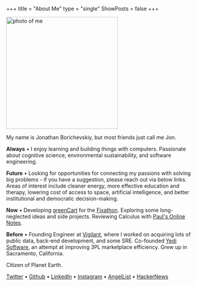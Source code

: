 +++
title = "About Me"
type = "single"
ShowPosts = false
+++

<img src="/profile.jpg" alt="photo of me" width="300"/>

My name is Jonathan Borichevskiy, but most friends just call me Jon.

**Always** • I enjoy learning and building things with computers. Passionate about cognitive science, environmental sustainability, and software engineering. 

**Future** • Looking for opportunities for connecting my passions with solving big problems - if you have a suggestion, please reach out via below links. Areas of interest include cleaner energy, more effective education and therapy, lowering cost of access to space, artificial intelligence, and better institutional and democratic decision-making.

**Now** • Developing [greenCart](https://getmakerlog.com/products/greencartapp) for the [Fixathon](https://fixathon.io/). Exploring some long-neglected ideas and side projects. Reviewing Calculus with [Paul's Online Notes](http://tutorial.math.lamar.edu/). 

**Before** • Founding Engineer at [Vigilant](https://vigilant.cc), where I worked on acquiring lots of public data, back-end development, and some SRE. Co-founded [Yedi Software](https://www.yedi.io/), an attempt at improving 3PL marketplace efficiency. Grew up in Sacramento, California. 

Citizen of Planet Earth.

[Twitter](https://twitter.com/jborichevskiy) • [Github](https://github.com/jborichevskiy) • [LinkedIn](https://www.linkedin.com/in/jonathanborichevskiy/) • [Instagram](https://www.instagram.com/jborichevskiy/) • [AngelList](https://angel.co/jonathanborichevskiy) • [HackerNews](https://news.ycombinator.com/user?id=jborichevskiy)
